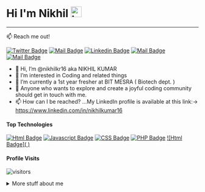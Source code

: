 ### <h1> Hi I'm Nikhil <img src="https://user-images.githubusercontent.com/1303154/88677602-1635ba80-d120-11ea-84d8-d263ba5fc3c0.gif" width="28px" height="28px" alt="hi"> 
</h1> 
  <hr>

:mailbox: Reach me out!

[![Twitter Badge](https://img.shields.io/badge/-@nikhilkr16-1ca0f1?style=flat&labelColor=1ca0f1&logo=twitter&logoColor=white&link=https://twitter.com/Nik_kr369)](https://twitter.com/Nik_kr369)
[![Mail Badge](https://img.shields.io/badge/-Nikhil-e74c3c?style=flat&labelColor=e74c3c&logo=youtube&logoColor=white)](https://www.youtube.com/@NIKHILKUMAR-ui9lg)
[![Linkedin Badge](https://img.shields.io/badge/-Nikhil-0e76a8?style=flat&labelColor=0e76a8&logo=linkedin&logoColor=white)](https://www.linkedin.com/in/nikhilkumar16) [![Mail Badge](https://img.shields.io/badge/-@nikhil_kr16-e84393?style=flat&labelColor=e84393&logo=instagram&logoColor=white)](https://www.instagram.com/_nikhil_kr16/) 
[![Mail Badge](https://img.shields.io/badge/-nikhilkr16-c0392b?style=flat&labelColor=c0392b&logo=gmail&logoColor=white)](mailto:nikhil.kr16082002@gmail.com)

- 👋 Hi, I’m @nikhilkr16 aka NIKHIL KUMAR <br>
- 👀 I’m interested in Coding and related things <br>
- 🌱 I’m currently a 1st year fresher at BIT MESRA ( Biotech dept. )<br>
- 💞️ Anyone who wants to explore and create a joyful coding community should get in touch with me.<br>
- 📫 How can I be reached? ...My LinkedIn profile is available at this link:-> https://www.linkedin.com/in/nikhilkumar16


#### Top Technologies

<!-- TODO: Make technologies links takes you to repositories -->

[![Html Badge](https://img.shields.io/badge/-Html-61DBFB?style=for-the-badge&labelColor=black&logo=react&logoColor=61DBFB)](#)
[![Javascript Badge](https://img.shields.io/badge/-Javascript-F0DB4F?style=for-the-badge&labelColor=black&logo=javascript&logoColor=F0DB4F)](#) 
[![CSS Badge](https://img.shields.io/badge/-CSS-007acc?style=for-the-badge&labelColor=black&logo=typescript&logoColor=007acc)](#) 
[![PHP Badge](https://img.shields.io/badge/-PHP-e535ab?style=for-the-badge&labelColor=black&logo=node.js&logoColor=e535ab)](#)
[![Html Badge](<i class="lni lni-html5"></i>
)](#)




#### Profile Visits 
![visitors](https://visitor-badge.glitch.me/badge?page_id=nikhilkr16.nikhilkr16&left_color=green&right_color=red)


<details>
<summary>
  More stuff about me
</summary>

<br >


#### Bizness
- :paperclip: [My Resume/CV](https://github.com/nikhilkr16/nikhilkr16/blob/main/NIKHIL.pdf)
- :email: nikhil.kr16082002@gmail.com



#### Github Stats

![Nikhil's github stats](https://github-readme-stats.vercel.app/api?username=nikhilkr16&count_private=true&theme=tokyonight&hide=contribs,prs)

  
  </details>
